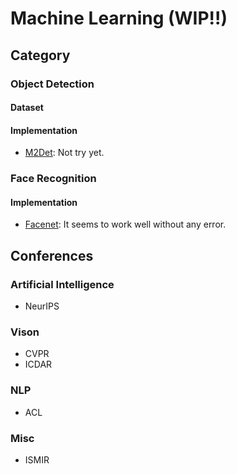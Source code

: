 # Machine Learning (WIP!!)
## Category

### Object Detection
#### Dataset
#### Implementation
- [M2Det](https://github.com/qijiezhao/M2Det): Not try yet.

### Face Recognition
#### Implementation
- [Facenet](https://github.com/nyoki-mtl/keras-facenet): It seems to work well without any error.

## Conferences
### Artificial Intelligence
- NeurIPS
### Vison
- CVPR
- ICDAR
### NLP
- ACL
### Misc
- ISMIR
